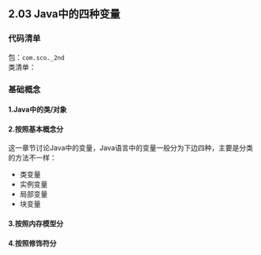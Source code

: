 ## 2.03 Java中的四种变量

### 代码清单
包：`com.sco._2nd`<br/>
类清单：<br/>

### 基础概念

#### 1.Java中的类/对象


#### 2.按照基本概念分
这一章节讨论Java中的变量，Java语言中的变量一般分为下边四种，主要是分类的方法不一样：

* 类变量
* 实例变量
* 局部变量
* 块变量

#### 3.按照内存模型分



#### 4.按照修饰符分